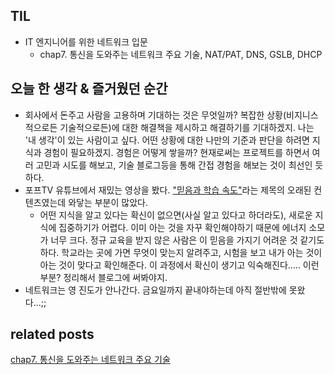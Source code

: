 ## TIL
- IT 엔지니어를 위한 네트워크 입문
    - chap7. 통신을 도와주는 네트워크 주요 기술, NAT/PAT, DNS, GSLB, DHCP

## 오늘 한 생각 & 즐거웠던 순간
- 회사에서 돈주고 사람을 고용하며 기대하는 것은 무엇일까? 복잡한 상황(비지니스적으로든 기술적으로든)에 대한 해결책을 제시하고 해결하기를 기대하겠지. 나는 '내 생각'이 있는 사람이고 싶다. 어떤 상황에 대한 나만의 기준과 판단을 하려면 지식과 경험이 필요하겠지. 경험은 어떻게 쌓을까? 현재로써는 프로젝트를 하면서 여러 고민과 시도를 해보고, 기술 블로그등을 통해 간접 경험을 해보는 것이 최선인 듯하다. 
- 포프TV 유튜브에서 재밌는 영상을 봤다. ["믿음과 학습 속도"](https://youtu.be/UOloBnuxQeM?si=vTtJsupaXxYgEaz4)라는 제목의 오래된 컨텐츠였는데 와닿는 부분이 많았다. 
    - 어떤 지식을 알고 있다는 확신이 없으면(사실 알고 있다고 하더라도), 새로운 지식에 집중하기가 어렵다. 이미 아는 것을 자꾸 확인해야하기 때문에 에너지 소모가 너무 크다. 정규 교육을 받지 않은 사람은 이 믿음을 가지기 어려운 것 같기도하다. 학교라는 곳에 가면 무엇이 맞는지 알려주고, 시험을 보고 내가 아는 것이 아는 것이 맞다고 확인해준다. 이 과정에서 확신이 생기고 익숙해진다..... 이런 부분? 정리해서 블로그에 써봐야지.
- 네트워크는 영 진도가 안나간다. 금요일까지 끝내야하는데 아직 절반밖에 못왔다...;; 

## related posts
[chap7. 통신을 도와주는 네트워크 주요 기술]()